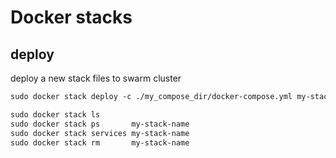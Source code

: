 # Docker stacks


## deploy
deploy a new stack files to swarm cluster
```txt
sudo docker stack deploy -c ./my_compose_dir/docker-compose.yml my-stack-name

sudo docker stack ls
sudo docker stack ps       my-stack-name
sudo docker stack services my-stack-name
sudo docker stack rm       my-stack-name
```
